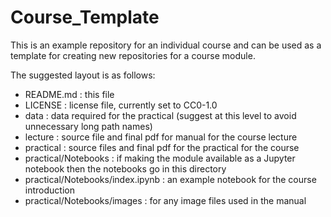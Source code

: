 # Course_Template
This is an example repository for an individual course and can be used as a template for creating new repositories for a course module.

The suggested layout is as follows:
- README.md : this file
- LICENSE : license file, currently set to CC0-1.0
- data : data required for the practical (suggest at this level to avoid unnecessary long path names)
- lecture : source file and final pdf for manual for the course lecture
- practical : source files and final pdf for the practical for the course
- practical/Notebooks : if making the module available as a Jupyter notebook then the notebooks go in this directory 
- practical/Notebooks/index.ipynb : an example notebook for the course introduction
- practical/Notebooks/images : for any image files used in the manual
